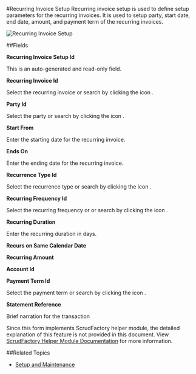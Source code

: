 #Recurring Invoice Setup
Recurring invoice setup is used to define setup parameters for the
recurring invoices. It is used to setup party, start date, end date,
amount, and payment term of the recurring invoices.

![Recurring Invoice Setup](images/recurring-invoice-setup.png)

##Fields

**Recurring Invoice Setup Id**

 This is an auto-generated and read-only field.

**Recurring Invoice Id**

Select the recurring invoice or search by clicking the icon <i class="item-selector"></i>.

**Party Id**

 Select the party or search by clicking the icon <i class="item-selector"></i>.

**Start From**

 Enter the starting date for the recurring invoice.


**Ends On**

Enter the ending date for the recurring invoice.

**Recurrence Type Id**

Select the recurrence type or search by clicking the icon <i class="item-selector"></i>.

**Recurring Frequency Id**

Select the recurring frequency or or search by clicking the icon <i class="item-selector"></i>.

**Recurring Duration**

Enter the recurring duration in days.

**Recurs on Same Calendar Date**


**Recurring Amount**


**Account Id**


**Payment Term Id** 

Select the payment term or search by clicking the icon <i class="item-selector"></i>.

**Statement Reference**

Brief narration for the transaction


<div class="ui info message">
    Since this form implements ScrudFactory helper module, the detailed explanation of this feature is not provided
    in this document. View <a href="../../core-concepts/scrud-factory.md">ScrudFactory Helper Module Documentation</a>
    for more information.
</div>

##Related Topics
* [Setup and Maintenance](../setup-and-maintenance.md)
